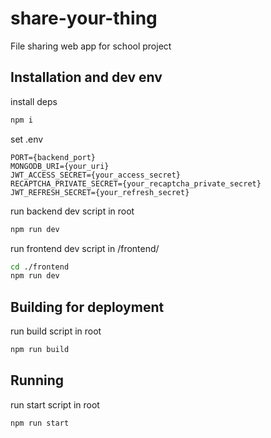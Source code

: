 # share-your-thing
File sharing web app for school project

## Installation and dev env

install deps
```bash
npm i
```

set .env
```.env
PORT={backend_port}
MONGODB_URI={your_uri}
JWT_ACCESS_SECRET={your_access_secret}
RECAPTCHA_PRIVATE_SECRET={your_recaptcha_private_secret}
JWT_REFRESH_SECRET={your_refresh_secret}
```

run backend dev script in root
```bash
npm run dev
```

run frontend dev script in /frontend/
```bash
cd ./frontend
npm run dev
```

## Building for deployment
run build script in root
```bash
npm run build
```

## Running
run start script in root
```bash
npm run start
```